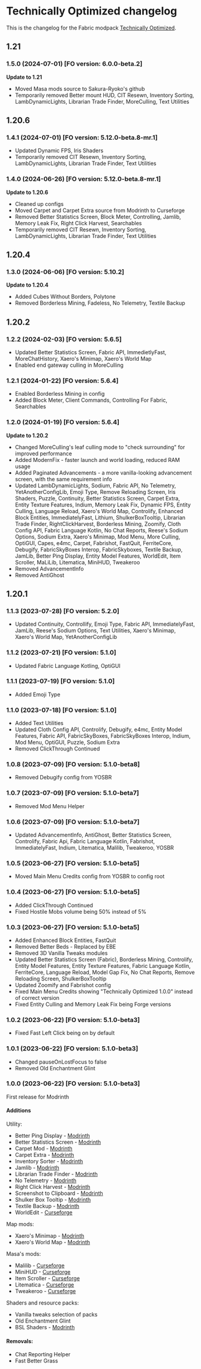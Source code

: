 # Technically Optimized changelog
This is the changelog for the Fabric modpack [Technically Optimized](https://modrinth.com/modpack/technicallyoptimized).

## 1.21

### 1.5.0 (2024-07-01) [FO version: 6.0.0-beta.2]

**Update to 1.21**
* Moved Masa mods source to Sakura-Ryoko's github
* Temporarily removed Better mount HUD, CIT Resewn, Inventory Sorting, LambDynamicLights, Librarian Trade Finder, MoreCulling, Text Utilities

## 1.20.6

### 1.4.1 (2024-07-01) [FO version: 5.12.0-beta.8-mr.1]

* Updated Dynamic FPS, Iris Shaders
* Temporarily removed CIT Resewn, Inventory Sorting, LambDynamicLights, Librarian Trade Finder, Text Utilities

### 1.4.0 (2024-06-26) [FO version: 5.12.0-beta.8-mr.1]

**Update to 1.20.6**
* Cleaned up configs
* Moved Carpet and Carpet Extra source from Modrinth to Curseforge
* Removed Better Statistics Screen, Block Meter, Controlling, Jamlib, Memory Leak Fix, Right Click Harvest, Searchables
* Temporarily removed CIT Resewn, Inventory Sorting, LambDynamicLights, Librarian Trade Finder, Text Utilities

## 1.20.4

### 1.3.0 (2024-06-06) [FO version: 5.10.2]

**Update to 1.20.4**
* Added Cubes Without Borders, Polytone
* Removed Borderless Mining, Fadeless, No Telemetry, Textile Backup

## 1.20.2

### 1.2.2 (2024-02-03) [FO version: 5.6.5]

* Updated Better Statistics Screen, Fabric API, ImmedietlyFast, MoreChatHistory, Xaero's Minimap, Xaero's World Map
* Enabled end gateway culling in MoreCulling

### 1.2.1 (2024-01-22) [FO version: 5.6.4]

* Enabled Borderless Mining in config
* Added Block Meter, Client Commands, Controlling For Fabric, Searchables

### 1.2.0 (2024-01-19) [FO version: 5.6.4]

**Update to 1.20.2**
* Changed MoreCulling's leaf culling mode to "check surrounding" for improved performance
* Added ModernFix - faster launch and world loading, reduced RAM usage
* Added Paginated Advancements - a more vanilla-looking advancement screen, with the same requirement info
* Updated LambDynamicLights, Sodium, Fabric API, No Telemetry, YetAnotherConfigLib, Emoji Type, Remove Reloading Screen, Iris Shaders, Puzzle, Continuity, Better Statistics Screen, Carpet Extra, Entity Texture Features, Indium, Memory Leak Fix, Dynamic FPS, Entity Culling, Language Reload, Xaero's World Map, Controlify, Enhanced Block Entities, ImmediatelyFast, Lithium, ShulkerBoxTooltip, Librarian Trade Finder, RightClickHarvest, Borderless Mining, Zoomify, Cloth Config API, Fabric Language Kotlin, No Chat Reports, Reese's Sodium Options, Sodium Extra, Xaero's Minimap, Mod Menu, More Culling, OptiGUI, Capes, e4mc, Carpet, Fabrishot, FastQuit, FerriteCore, Debugify, FabricSkyBoxes Interop, FabricSkyboxes, Textile Backup, JamLib, Better Ping Display, Entity Model Features, WorldEdit, Item Scroller, MaLiLib, Litematica, MiniHUD, Tweakeroo
* Removed AdvancementInfo
* Removed AntiGhost

## 1.20.1

### 1.1.3 (2023-07-28) [FO version: 5.2.0]

* Updated Continuity, Controllify, Emoji Type, Fabric API, ImmediatelyFast, JamLib, Reese's Sodium Options, Text Utilities, Xaero's Minimap, Xaero's World Map, YetAnotherConfigLib

### 1.1.2 (2023-07-21) [FO version: 5.1.0]

* Updated Fabric Language Kotling, OptiGUI

### 1.1.1 (2023-07-19) [FO version: 5.1.0]

* Added Emoji Type

### 1.1.0 (2023-07-18) [FO version: 5.1.0]

* Added Text Utilities
* Updated Cloth Config API, Controlify, Debugify, e4mc, Entity Model Features, Fabric API, FabricSkyBoxes, FabricSkyBoxes Interop, Indium, Mod Menu, OptiGUI, Puzzle, Sodium Extra
* Removed ClickThrough Continued

### 1.0.8 (2023-07-09) [FO version: 5.1.0-beta8]

* Removed Debugify config from YOSBR

### 1.0.7 (2023-07-09) [FO version: 5.1.0-beta7]

* Removed Mod Menu Helper

### 1.0.6 (2023-07-09) [FO version: 5.1.0-beta7]

* Updated AdvancementInfo, AntiGhost, Better Statistics Screen, Controlify, Fabric Api, Fabric Language Kotlin, Fabrishot, ImmediatelyFast, Indium, Litematica, Malilib, Tweakeroo, YOSBR

### 1.0.5 (2023-06-27) [FO version: 5.1.0-beta5]

* Moved Main Menu Credits config from YOSBR to config root

### 1.0.4 (2023-06-27) [FO version: 5.1.0-beta5]

* Added ClickThrough Continued
* Fixed Hostile Mobs volume being 50% instead of 5%

### 1.0.3 (2023-06-27) [FO version: 5.1.0-beta5]

* Added Enhanced Block Entities, FastQuit
* Removed Better Beds - Replaced by EBE
* Removed 3D Vanilla Tweaks modules
* Updated Better Statistics Screen (Fabric), Borderless Mining, Controlify, Entity Model Features, Entity Texture Features, Fabric Language Kotlin, FerriteCore, Language Reload, Model Gap Fix, No Chat Reports, Remove Reloading Screen, ShulkerBoxTooltip
* Updated Zoomify and Fabrishot config
* Fixed Main Menu Credits showing "Technically Optimized 1.0.0" instead of correct version
* Fixed Entity Culling and Memory Leak Fix being Forge versions

### 1.0.2 (2023-06-22) [FO version: 5.1.0-beta3]

* Fixed Fast Left Click being on by default

### 1.0.1 (2023-06-22) [FO version: 5.1.0-beta3]

* Changed pauseOnLostFocus to false
* Removed Old Enchantment Glint

### 1.0.0 (2023-06-22) [FO version: 5.1.0-beta3]

First release for Modrinth

#### Additions

Utility:
* Better Ping Display - [Modrinth](https://modrinth.com/mod/better-ping-display-fabric)  
* Better Statistics Screen - [Modrinth](https://modrinth.com/mod/better-stats)  
* Carpet Mod - [Modrinth](https://modrinth.com/mod/carpet)  
* Carpet Extra - [Modrinth](https://modrinth.com/mod/carpet-extra)  
* Inventory Sorter - [Modrinth](https://modrinth.com/mod/inventory-sorting)  
* Jamlib - [Modrinth](https://modrinth.com/mod/jamlib)  
* Librarian Trade Finder - [Modrinth](https://modrinth.com/mod/librarian-trade-finder)  
* No Telemetry - [Modrinth](https://modrinth.com/mod/no-telemetry)  
* Right Click Harvest - [Modrinth](https://modrinth.com/mod/rightclickharvest)  
* Screenshot to Clipboard - [Modrinth](https://modrinth.com/mod/screenshot-to-clipboard)  
* Shulker Box Tooltip - [Modrinth](https://modrinth.com/mod/shulkerboxtooltip)  
* Textile Backup - [Modrinth](https://modrinth.com/mod/textile_backup)  
* WorldEdit - [Curseforge](https://legacy.curseforge.com/minecraft/mc-mods/worldedit)  

Map mods:
* Xaero's Minimap - [Modrinth](https://modrinth.com/mod/xaeros-minimap)  
* Xaero's World Map - [Modrinth](https://modrinth.com/mod/xaeros-world-map)  

Masa's mods:
* Malilib - [Curseforge](https://legacy.curseforge.com/minecraft/mc-mods/malilib)  
* MiniHUD - [Curseforge](https://legacy.curseforge.com/minecraft/mc-mods/minihud)  
* Item Scroller - [Curseforge](https://legacy.curseforge.com/minecraft/mc-mods/item-scroller)  
* Litematica - [Curseforge](https://legacy.curseforge.com/minecraft/mc-mods/litematica)  
* Tweakeroo - [Curseforge](https://legacy.curseforge.com/minecraft/mc-mods/tweakeroo)  

Shaders and resource packs:
* Vanilla tweaks selection of packs
* Old Enchantment Glint
* BSL Shaders - [Modrinth](https://modrinth.com/shader/bsl-shaders)  

#### Removals:

* Chat Reporting Helper  
* Fast Better Grass  
